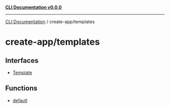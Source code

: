 [**CLI Documentation v0.0.0**](../../README.md)

***

[CLI Documentation](../../modules.md) / create-app/templates

# create-app/templates

## Interfaces

- [Template](interfaces/Template.md)

## Functions

- [default](functions/default.md)

